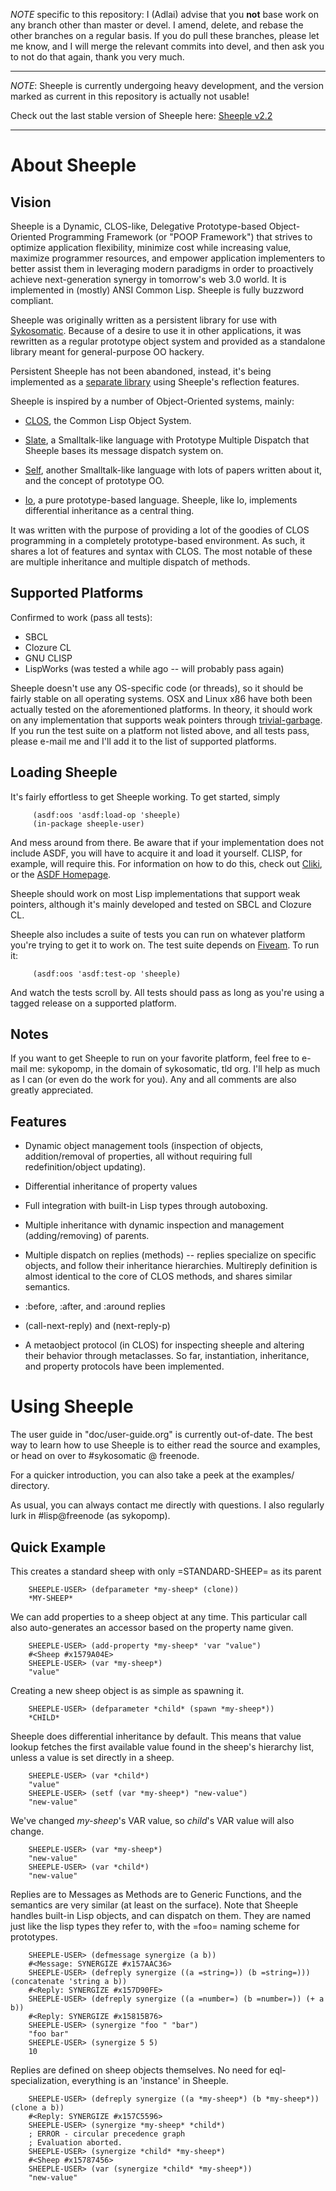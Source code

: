 *NOTE* specific to this repository: I (Adlai) advise that you __not__ base work
 on any branch other than master or devel. I amend, delete, and rebase the other
 branches on a regular basis. If you do pull these branches, please let me know,
 and I will merge the relevant commits into devel, and then ask you to not do
 that again, thank you very much.

* * *

*NOTE*: Sheeple is currently undergoing heavy development, and the version
marked as current in this repository is actually not usable!

Check out the last stable version of Sheeple here: [Sheeple v2.2][0]

* * *

About Sheeple
=============

Vision
------

Sheeple is a Dynamic, CLOS-like, Delegative Prototype-based Object-Oriented
Programming Framework (or "POOP Framework") that strives to optimize application
flexibility, minimize cost while increasing value, maximize programmer
resources, and empower application implementers to better assist them in
leveraging modern paradigms in order to proactively achieve next-generation
synergy in tomorrow's web 3.0 world. It is implemented in (mostly) ANSI Common
Lisp. Sheeple is fully buzzword compliant.

Sheeple was originally written as a persistent library for use with
[Sykosomatic][9]. Because of a desire to use it in other applications, it was
rewritten as a regular prototype object system and provided as a standalone
library meant for general-purpose OO hackery.

Persistent Sheeple has not been abandoned, instead, it's being implemented as a
[separate library][7] using Sheeple's reflection features.

Sheeple is inspired by a number of Object-Oriented systems, mainly:

* [CLOS][3], the Common Lisp Object System.

* [Slate][6], a Smalltalk-like language with Prototype Multiple Dispatch that
  Sheeple bases its message dispatch system on.

* [Self][10], another Smalltalk-like language with lots of papers written about
  it, and the concept of prototype OO.

* [Io][4], a pure prototype-based language. Sheeple, like Io, implements
  differential inheritance as a central thing.

It was written with the purpose of providing a lot of the goodies of CLOS
programming in a completely prototype-based environment. As such, it shares a
lot of features and syntax with CLOS. The most notable of these are multiple
inheritance and multiple dispatch of methods.

Supported Platforms
-------------------
Confirmed to work (pass all tests):

* SBCL
* Clozure CL
* GNU CLISP
* LispWorks (was tested a while ago -- will probably pass again)

Sheeple doesn't use any OS-specific code (or threads), so it should be fairly stable on all
operating systems. OSX and Linux x86 have both been actually tested on the aforementioned platforms.
In theory, it should work on any implementation that supports weak pointers through
[trivial-garbage][12].  If you run the test suite on a platform not listed above, and all tests
pass, please e-mail me and I'll add it to the list of supported platforms.

Loading Sheeple
---------------
It's fairly effortless to get Sheeple working. To get started, simply

         (asdf:oos 'asdf:load-op 'sheeple)
         (in-package sheeple-user)

And mess around from there. Be aware that if your implementation does not
include ASDF, you will have to acquire it and load it yourself. CLISP, for
example, will require this.  For information on how to do this, check out
[Cliki][1], or the [ASDF Homepage][2].

Sheeple should work on most Lisp implementations that support weak pointers, although it's mainly
developed and tested on SBCL and Clozure CL.

Sheeple also includes a suite of tests you can run on whatever platform you're
trying to get it to work on. The test suite depends on [Fiveam][11]. To run it:

         (asdf:oos 'asdf:test-op 'sheeple)

And watch the tests scroll by. All tests should pass as long as you're using a
tagged release on a supported platform.

Notes
-----

If you want to get Sheeple to run on your favorite platform, feel free to e-mail
me: sykopomp, in the domain of sykosomatic, tld org. I'll help as much as I can
(or even do the work for you). Any and all comments are also greatly
appreciated.


Features
--------

* Dynamic object management tools (inspection of objects, addition/removal of
  properties, all without requiring full redefinition/object updating).

* Differential inheritance of property values

* Full integration with built-in Lisp types through autoboxing.

* Multiple inheritance with dynamic inspection and management
  (adding/removing) of parents.

* Multiple dispatch on replies (methods) -- replies specialize on specific
  objects, and follow their inheritance hierarchies. Multireply definition is
  almost identical to the core of CLOS methods, and shares similar semantics.

* :before, :after, and :around replies

* (call-next-reply) and (next-reply-p)

* A metaobject protocol (in CLOS) for inspecting sheeple and altering their
  behavior through metaclasses. So far, instantiation, inheritance, and property
  protocols have been implemented.

Using Sheeple
=============

The user guide in "doc/user-guide.org" is currently out-of-date. The best way to
learn how to use Sheeple is to either read the source and examples, or head on
over to #sykosomatic @ freenode.

For a quicker introduction, you can also take a peek at the examples/ directory.

As usual, you can always contact me directly with questions. I also regularly
lurk in #lisp@freenode (as sykopomp).

Quick Example
-------------

This creates a standard sheep with only =STANDARD-SHEEP= as its parent

        SHEEPLE-USER> (defparameter *my-sheep* (clone))
        *MY-SHEEP*

We can add properties to a sheep object at any time. This particular call also
auto-generates an accessor based on the property name given.

        SHEEPLE-USER> (add-property *my-sheep* 'var "value")
        #<Sheep #x1579A04E>
        SHEEPLE-USER> (var *my-sheep*)
        "value"

Creating a new sheep object is as simple as spawning it.

        SHEEPLE-USER> (defparameter *child* (spawn *my-sheep*))
        *CHILD*

Sheeple does differential inheritance by default. This means that value lookup
fetches the first available value found in the sheep's hierarchy list, unless a
value is set directly in a sheep.

        SHEEPLE-USER> (var *child*)
        "value"
        SHEEPLE-USER> (setf (var *my-sheep*) "new-value")
        "new-value"

We've changed *my-sheep*'s VAR value, so *child*'s VAR value will also change.

        SHEEPLE-USER> (var *my-sheep*)
        "new-value"
        SHEEPLE-USER> (var *child*)
        "new-value"

Replies are to Messages as Methods are to Generic Functions, and the semantics are very similar (at
least on the surface).  Note that Sheeple handles built-in Lisp objects, and can dispatch on
them. They are named just like the lisp types they refer to, with the =foo= naming scheme for
prototypes.

        SHEEPLE-USER> (defmessage synergize (a b))
        #<Message: SYNERGIZE #x157AAC36>
        SHEEPLE-USER> (defreply synergize ((a =string=)) (b =string=))) (concatenate 'string a b))
        #<Reply: SYNERGIZE #x157D90FE>
        SHEEPLE-USER> (defreply synergize ((a =number=) (b =number=)) (+ a b))
        #<Reply: SYNERGIZE #x15815B76>
        SHEEPLE-USER> (synergize "foo " "bar")
        "foo bar"
        SHEEPLE-USER> (synergize 5 5)
        10

Replies are defined on sheep objects themselves. No need for eql-specialization,
everything is an 'instance' in Sheeple.

        SHEEPLE-USER> (defreply synergize ((a *my-sheep*) (b *my-sheep*)) (clone a b))
        #<Reply: SYNERGIZE #x157C5596>
        SHEEPLE-USER> (synergize *my-sheep* *child*)
        ; ERROR - circular precedence graph
        ; Evaluation aborted.
        SHEEPLE-USER> (synergize *child* *my-sheep*)
        #<Sheep #x15787456>
        SHEEPLE-USER> (var (synergize *child* *my-sheep*))
        "new-value"

[0]: http://github.com/sykopomp/sheeple/tree/v2.2
[1]: http://www.cliki.net/asdf
[2]: http://common-lisp.net/project/asdf/
[3]: http://en.wikipedia.org/wiki/CLOS
[4]: http://en.wikipedia.org/wiki/Io_(programming_language)
[6]: http://slatelanguage.org/
[7]: http://github.com/sykopomp/sheeple/
[9]: http://github.com/sykopomp/sykosomatic/
[10]: http://research.sun.com/self/
[11]: http://www.cliki.net/FiveAM
[12]: http://www.cliki.net/trivial-garbage
